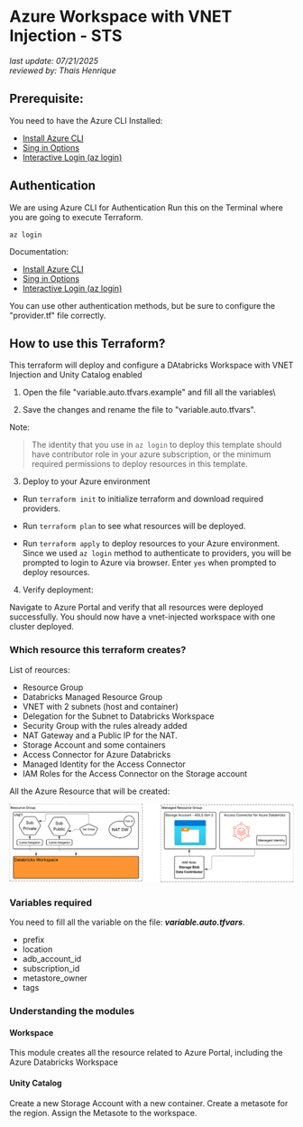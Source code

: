 # Azure Workspace with VNET Injection - STS

*last update: 07/21/2025* <br>
*reviewed by: Thais Henrique*

## Prerequisite: 
You need to have the Azure CLI Installed:

* [Install Azure CLI](https://learn.microsoft.com/en-us/cli/azure/install-azure-cli?view=azure-cli-latest)
* [Sing in Options](https://learn.microsoft.com/en-us/cli/azure/authenticate-azure-cli?view=azure-cli-latest#sign-into-azure-with-azure-cli)
* [Interactive Login (az login)](https://learn.microsoft.com/en-us/cli/azure/authenticate-azure-cli-interactively?view=azure-cli-latest)

## Authentication

We are using Azure CLI for Authentication
Run this on the Terminal where you are going to execute Terraform.
```
az login
```

Documentation:
* [Install Azure CLI](https://learn.microsoft.com/en-us/cli/azure/install-azure-cli?view=azure-cli-latest)
* [Sing in Options](https://learn.microsoft.com/en-us/cli/azure/authenticate-azure-cli?view=azure-cli-latest#sign-into-azure-with-azure-cli)
* [Interactive Login (az login)](https://learn.microsoft.com/en-us/cli/azure/authenticate-azure-cli-interactively?view=azure-cli-latest)


You can use other authentication methods, but be sure to configure the "provider.tf" file correctly.

## How to use this Terraform?

This terraform will deploy and configure a DAtabricks Workspace with VNET Injection and Unity Catalog enabled

1. Open the file "variable.auto.tfvars.example" and fill all the variables\

2. Save the changes and rename the file to "variable.auto.tfvars".


Note:
> The identity that you use in `az login` to deploy this template should have contributor role in your azure subscription, or the minimum required permissions to deploy resources in this template.


3. Deploy to your Azure environment

* Run `terraform init` to initialize terraform and download required providers.

* Run `terraform plan` to see what resources will be deployed.

* Run `terraform apply` to deploy resources to your Azure environment. Since we used `az login` method to authenticate to providers, you will be prompted to login to Azure via browser. Enter `yes` when prompted to deploy resources.

4. Verify deployment:

Navigate to Azure Portal and verify that all resources were deployed successfully. You should now have a vnet-injected workspace with one cluster deployed.


### Which resource this terraform creates?

List of reources:

* Resource Group
* Databricks Managed Resource Group
* VNET with 2 subnets (host and container)
* Delegation for the Subnet to Databricks Workspace
* Security Group with the rules already added
* NAT Gateway and a Public IP for the NAT.
* Storage Account and some containers
* Access Connector for Azure Databricks
* Managed Identity for the Access Connector
* IAM Roles for the Access Connector on the Storage account

All the Azure Resource that will be created:

![Image of the components and its relationship](./Az_vnet_terraform_simple_diagram.png)


### Variables required

You need to fill all the variable on the file: ***variable.auto.tfvars***.

- prefix
- location
- adb_account_id
- subscription_id
- metastore_owner
- tags

### Understanding the modules

#### Workspace

This module creates all the resource related to Azure Portal, including the Azure Databricks Workspace

#### Unity Catalog

Create a new Storage Account with a new container.
Create a metasote for the region.
Assign the Metasote to the workspace.